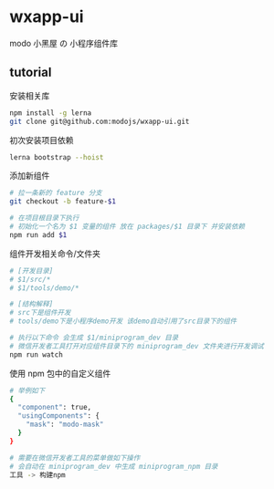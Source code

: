 # wxapp-ui

modo 小黑屋 の 小程序组件库

## tutorial

安装相关库

```bash
npm install -g lerna
git clone git@github.com:modojs/wxapp-ui.git
```

初次安装项目依赖

```bash
lerna bootstrap --hoist
```

添加新组件

```bash
# 拉一条新的 feature 分支
git checkout -b feature-$1

# 在项目根目录下执行
# 初始化一个名为 $1 变量的组件 放在 packages/$1 目录下 并安装依赖
npm run add $1
```

组件开发相关命令/文件夹

```bash
# [开发目录]
# $1/src/*
# $1/tools/demo/*

# [结构解释]
# src下是组件开发
# tools/demo下是小程序demo开发 该demo自动引用了src目录下的组件

# 执行以下命令 会生成 $1/miniprogram_dev 目录
# 微信开发者工具打开对应组件目录下的 miniprogram_dev 文件夹进行开发调试
npm run watch
```

使用 npm 包中的自定义组件

```bash
# 举例如下
{
  "component": true,
  "usingComponents": {
    "mask": "modo-mask"
  }
}

# 需要在微信开发者工具的菜单做如下操作
# 会自动在 miniprogram_dev 中生成 miniprogram_npm 目录
工具 -> 构建npm
```
